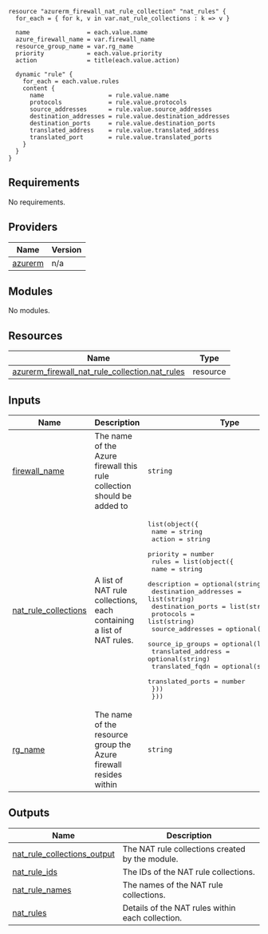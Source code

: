 
```hcl
resource "azurerm_firewall_nat_rule_collection" "nat_rules" {
  for_each = { for k, v in var.nat_rule_collections : k => v }

  name                = each.value.name
  azure_firewall_name = var.firewall_name
  resource_group_name = var.rg_name
  priority            = each.value.priority
  action              = title(each.value.action)

  dynamic "rule" {
    for_each = each.value.rules
    content {
      name                  = rule.value.name
      protocols             = rule.value.protocols
      source_addresses      = rule.value.source_addresses
      destination_addresses = rule.value.destination_addresses
      destination_ports     = rule.value.destination_ports
      translated_address    = rule.value.translated_address
      translated_port       = rule.value.translated_ports
    }
  }
}
```
## Requirements

No requirements.

## Providers

| Name | Version |
|------|---------|
| <a name="provider_azurerm"></a> [azurerm](#provider\_azurerm) | n/a |

## Modules

No modules.

## Resources

| Name | Type |
|------|------|
| [azurerm_firewall_nat_rule_collection.nat_rules](https://registry.terraform.io/providers/hashicorp/azurerm/latest/docs/resources/firewall_nat_rule_collection) | resource |

## Inputs

| Name | Description | Type | Default | Required |
|------|-------------|------|---------|:--------:|
| <a name="input_firewall_name"></a> [firewall\_name](#input\_firewall\_name) | The name of the Azure firewall this rule collection should be added to | `string` | n/a | yes |
| <a name="input_nat_rule_collections"></a> [nat\_rule\_collections](#input\_nat\_rule\_collections) | A list of NAT rule collections, each containing a list of NAT rules. | <pre>list(object({<br>    name     = string<br>    action   = string<br>    priority = number<br>    rules = list(object({<br>      name                  = string<br>      description           = optional(string)<br>      destination_addresses = list(string)<br>      destination_ports     = list(string)<br>      protocols             = list(string)<br>      source_addresses      = optional(list(string))<br>      source_ip_groups      = optional(list(string))<br>      translated_address    = optional(string)<br>      translated_fqdn       = optional(string)<br>      translated_ports      = number<br>    }))<br>  }))</pre> | `[]` | no |
| <a name="input_rg_name"></a> [rg\_name](#input\_rg\_name) | The name of the resource group the Azure firewall resides within | `string` | n/a | yes |

## Outputs

| Name | Description |
|------|-------------|
| <a name="output_nat_rule_collections_output"></a> [nat\_rule\_collections\_output](#output\_nat\_rule\_collections\_output) | The NAT rule collections created by the module. |
| <a name="output_nat_rule_ids"></a> [nat\_rule\_ids](#output\_nat\_rule\_ids) | The IDs of the NAT rule collections. |
| <a name="output_nat_rule_names"></a> [nat\_rule\_names](#output\_nat\_rule\_names) | The names of the NAT rule collections. |
| <a name="output_nat_rules"></a> [nat\_rules](#output\_nat\_rules) | Details of the NAT rules within each collection. |
